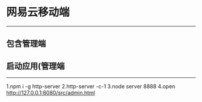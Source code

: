 # 网易云移动端
---
包含管理端
---
## 启动应用(管理端
---
1.npm i -g http-server
2.http-server -c-1
3.node server 8888
4.open http://127.0.0.1:8080/src/admin.html
